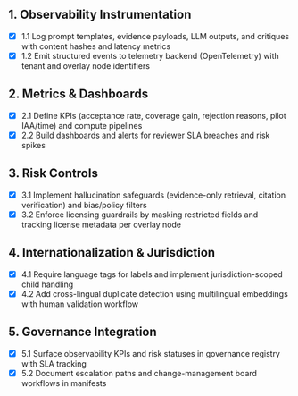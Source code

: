 ## 1. Observability Instrumentation
- [x] 1.1 Log prompt templates, evidence payloads, LLM outputs, and critiques with content hashes and latency metrics
- [x] 1.2 Emit structured events to telemetry backend (OpenTelemetry) with tenant and overlay node identifiers

## 2. Metrics & Dashboards
- [x] 2.1 Define KPIs (acceptance rate, coverage gain, rejection reasons, pilot IAA/time) and compute pipelines
- [x] 2.2 Build dashboards and alerts for reviewer SLA breaches and risk spikes

## 3. Risk Controls
- [x] 3.1 Implement hallucination safeguards (evidence-only retrieval, citation verification) and bias/policy filters
- [x] 3.2 Enforce licensing guardrails by masking restricted fields and tracking license metadata per overlay node

## 4. Internationalization & Jurisdiction
- [x] 4.1 Require language tags for labels and implement jurisdiction-scoped child handling
- [x] 4.2 Add cross-lingual duplicate detection using multilingual embeddings with human validation workflow

## 5. Governance Integration
- [x] 5.1 Surface observability KPIs and risk statuses in governance registry with SLA tracking
- [x] 5.2 Document escalation paths and change-management board workflows in manifests
